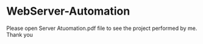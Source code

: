 # WebServer-Automation
Please open Server Atuomation.pdf file to see the project performed by me.
Thank you
